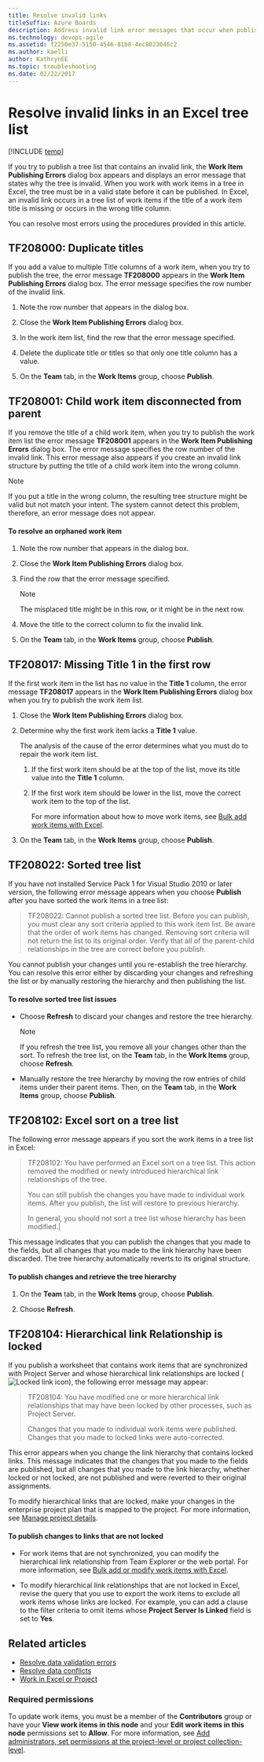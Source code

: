 ```yaml
---
title: Resolve invalid links
titleSuffix: Azure Boards
description: Address invalid link error messages that occur when publishing an Excel tree list to Azure Boards, Azure DevOps, & Team Foundation Server  
ms.technology: devops-agile
ms.assetid: f2250e37-5150-4546-81b8-4ec8023046c2
ms.author: kaelli
author: KathrynEE
ms.topic: troubleshooting
ms.date: 02/22/2017  
---
```


# Resolve invalid links in an Excel tree list

[!INCLUDE [temp](../../includes/version-vsts-tfs-all-versions.md)]

If you try to publish a tree list that contains an invalid link, the **Work Item Publishing Errors** dialog box appears and displays an error message that states why the tree is invalid. When you work with work items in a tree in Excel, the tree must be in a valid state before it can be published. In Excel, an invalid link occurs in a tree list of work items if the title of a work item title is missing or occurs in the wrong title column.

You can resolve most errors using the procedures provided in this article.

<a name="tf208000"></a>

## TF208000: Duplicate titles

If you add a value to multiple Title columns of a work item, when you try to publish the tree, the error message **TF208000** appears in the **Work Item Publishing Errors** dialog box. The error message specifies the row number of the invalid link.

1.  Note the row number that appears in the dialog box.

2.  Close the **Work Item Publishing Errors** dialog box.

3.  In the work item list, find the row that the error message specified.

4.  Delete the duplicate title or titles so that only one title column has a value.

5.  On the **Team** tab, in the **Work Items** group, choose **Publish**.

<a name="TF208001"></a>

## TF208001: Child work item disconnected from parent

If you remove the title of a child work item, when you try to publish the work item list the error message **TF208001** appears in the **Work Item Publishing Errors** dialog box. The error message specifies the row number of the invalid link. This error message also appears if you create an invalid link structure by putting the title of a child work item into the wrong column.

> [!NOTE]  
>  If you put a title in the wrong column, the resulting tree structure might be valid but not match your intent. The system cannot detect this problem, therefore, an error message does not appear.

#### To resolve an orphaned work item

1.  Note the row number that appears in the dialog box.

2.  Close the **Work Item Publishing Errors** dialog box.

3.  Find the row that the error message specified.

    > [!NOTE]  
    >  The misplaced title might be in this row, or it might be in the next row.

4.  Move the title to the correct column to fix the invalid link.

5.  On the **Team** tab, in the **Work Items** group, choose **Publish**.

<a name="tf208017"></a>

## TF208017: Missing Title 1 in the first row

If the first work item in the list has no value in the **Title 1** column, the error message **TF208017** appears in the **Work Item Publishing Errors** dialog box when you try to publish the work item list.

1.  Close the **Work Item Publishing Errors** dialog box.

2.  Determine why the first work item lacks a **Title 1** value.

    The analysis of the cause of the error determines what you must do to repair the work item list.

    1.  If the first work item should be at the top of the list, move its title value into the **Title 1** column.

    2.  If the first work item should be lower in the list, move the correct work item to the top of the list.

        For more information about how to move work items, see [Bulk add work items with Excel](https://msdn.microsoft.com/67595fec-a872-43e3-b934-9dd1a766218c).

3.  On the **Team** tab, in the **Work Items** group, choose **Publish**.

<a name="tf208022"></a>

## TF208022: Sorted tree list

If you have not installed Service Pack 1 for Visual Studio 2010 or later version, the following error message appears when you choose **Publish** after you have sorted the work items in a tree list:

> TF208022: Cannot publish a sorted tree list. Before you can publish, you must clear any sort criteria applied to this work item list. Be aware that the order of work items has changed. Removing sort criteria will not return the list to its original order. Verify that all of the parent-child relationships in the tree are correct before you publish.

You cannot publish your changes until you re-establish the tree hierarchy. You can resolve this error either by discarding your changes and refreshing the list or by manually restoring the hierarchy and then publishing the list.

#### To resolve sorted tree list issues

- Choose **Refresh** to discard your changes and restore the tree hierarchy.

  > [!NOTE]
  > If you refresh the tree list, you remove all your changes other than the sort. To refresh the tree list, on the **Team** tab, in the **Work Items** group, choose **Refresh**.

- Manually restore the tree hierarchy by moving the row entries of child items under their parent items. Then, on the **Team** tab, in the **Work Items** group, choose **Publish**.

<a name="tf208102"></a>

## TF208102: Excel sort on a tree list

The following error message appears if you sort the work items in a tree list in Excel:

> TF208102: You have performed an Excel sort on a tree list. This action removed the modified or newly introduced hierarchical link relationships of the tree.
>
> You can still publish the changes you have made to individual work items. After you publish, the list will restore to previous hierarchy.
>
> In general, you should not sort a tree list whose hierarchy has been modified.|

This message indicates that you can publish the changes that you made to the fields, but all changes that you made to the link hierarchy have been discarded. The tree hierarchy automatically reverts to its original structure.

#### To publish changes and retrieve the tree hierarchy

1.  On the **Team** tab, in the **Work Items** group, choose **Publish**.

2.  Choose **Refresh**.

<a name="tf208104"></a>

## TF208104: Hierarchical link Relationship is locked

If you publish a worksheet that contains work items that are synchronized with Project Server and whose hierarchical link relationships are locked (![Locked link icon](media/icon_lockedlink.png "Icon_lockedLink")), the following error message may appear:

> TF208104: You have modified one or more hierarchical link relationships that may have been locked by other processes, such as Project Server.
>
> Changes that you made to individual work items were published. Changes that you made to locked links were auto-corrected.

This error appears when you change the link hierarchy that contains locked links. This message indicates that the changes that you made to the fields are published, but all changes that you made to the link hierarchy, whether locked or not locked, are not published and were reverted to their original assignments.

To modify hierarchical links that are locked, make your changes in the enterprise project plan that is mapped to the project. For more information, see [Manage project details](../../../reference/tfs-ps-sync/manage-project-details.md).

#### To publish changes to links that are not locked

- For work items that are not synchronized, you can modify the hierarchical link relationship from Team Explorer or the web portal. For more information, see [Bulk add or modify work items with Excel](bulk-add-modify-work-items-excel.md).

- To modify hierarchical link relationships that are not locked in Excel, revise the query that you use to export the work items to exclude all work items whose links are locked. For example, you can add a clause to the filter criteria to omit items whose **Project Server Is Linked** field is set to **Yes**.

## Related articles

- [Resolve data validation errors](resolve-excel-data-validation-errors.md)
- [Resolve data conflicts](resolve-excel-data-conflicts-publish-refresh.md)
- [Work in Excel or Project](track-work.md)

### Required permissions

To update work items, you must be a member of the **Contributors** group or have your **View work items in this node** and your **Edit work items in this node** permissions set to **Allow**. For more information, see [Add administrators, set permissions at the project-level or project collection-level](../../../organizations/security/set-project-collection-level-permissions.md).
